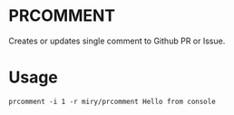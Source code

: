# PRCOMMENT

Creates or updates single comment to Github PR or Issue.

# Usage

```shell
prcomment -i 1 -r miry/prcomment Hello from console
```
